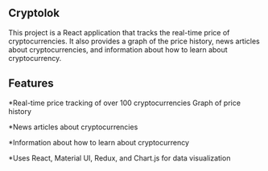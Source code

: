 ## Cryptolok

This project is a React application that tracks the real-time price of cryptocurrencies. It also provides a graph of the price history, news articles about cryptocurrencies, and information about how to learn about cryptocurrency.

## Features

\*Real-time price tracking of over 100 cryptocurrencies
Graph of price history

\*News articles about cryptocurrencies

\*Information about how to learn about cryptocurrency

\*Uses React, Material UI, Redux, and Chart.js for data visualization
